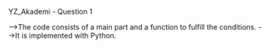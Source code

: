 YZ_Akademi - Question 1 

-->The code consists of a main part and a function to fulfill the conditions.
-->It is implemented with Python.
